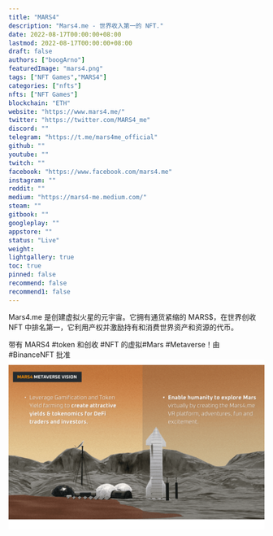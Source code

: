 ```yaml
---
title: "MARS4"
description: "Mars4.me - 世界收入第一的 NFT."
date: 2022-08-17T00:00:00+08:00
lastmod: 2022-08-17T00:00:00+08:00
draft: false
authors: ["boogArno"]
featuredImage: "mars4.png"
tags: ["NFT Games","MARS4"]
categories: ["nfts"]
nfts: ["NFT Games"]
blockchain: "ETH"
website: "https://www.mars4.me/"
twitter: "https://twitter.com/MARS4_me"
discord: ""
telegram: "https://t.me/mars4me_official"
github: ""
youtube: ""
twitch: ""
facebook: "https://www.facebook.com/mars4.me"
instagram: ""
reddit: ""
medium: "https://mars4-me.medium.com/"
steam: ""
gitbook: ""
googleplay: ""
appstore: ""
status: "Live"
weight: 
lightgallery: true
toc: true
pinned: false
recommend: false
recommend1: false
---
```


Mars4.me 是创建虚拟火星的元宇宙。它拥有通货紧缩的 MARS$，在世界创收 NFT 中排名第一，它利用产权并激励持有和消费世界资产和资源的代币。

带有 MARS4 #token 和创收 #NFT 的虚拟#Mars #Metaverse！由#BinanceNFT 批准
![mars4-dapp-games-ethereum-image2_be61f42528f6be3991c58b405a9258d9](mars4-dapp-games-ethereum-image2_be61f42528f6be3991c58b405a9258d9.png)